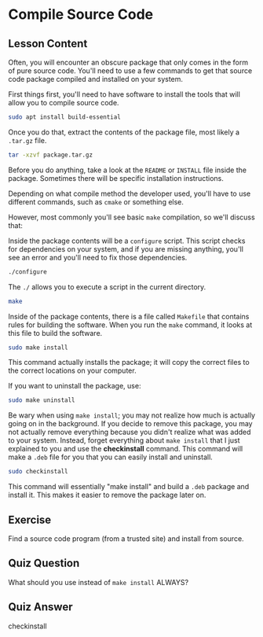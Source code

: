 # Compile Source Code

## Lesson Content

Often, you will encounter an obscure package that only comes in the form of pure source code. You'll need to use a few commands to get that source code package compiled and installed on your system.

First things first, you'll need to have software to install the tools that will allow you to compile source code.

```bash
sudo apt install build-essential
```

Once you do that, extract the contents of the package file, most likely a `.tar.gz` file.

```bash
tar -xzvf package.tar.gz
```

Before you do anything, take a look at the `README` or `INSTALL` file inside the package. Sometimes there will be specific installation instructions.

Depending on what compile method the developer used, you'll have to use different commands, such as `cmake` or something else.

However, most commonly you'll see basic `make` compilation, so we'll discuss that:

Inside the package contents will be a `configure` script. This script checks for dependencies on your system, and if you are missing anything, you'll see an error and you'll need to fix those dependencies.

```bash
./configure
```

The `./` allows you to execute a script in the current directory.

```bash
make
```

Inside of the package contents, there is a file called `Makefile` that contains rules for building the software. When you run the `make` command, it looks at this file to build the software.

```bash
sudo make install
```

This command actually installs the package; it will copy the correct files to the correct locations on your computer.

If you want to uninstall the package, use:

```bash
sudo make uninstall
```

Be wary when using `make install`; you may not realize how much is actually going on in the background. If you decide to remove this package, you may not actually remove everything because you didn't realize what was added to your system. Instead, forget everything about `make install` that I just explained to you and use the **checkinstall** command. This command will make a `.deb` file for you that you can easily install and uninstall.

```bash
sudo checkinstall
```

This command will essentially "make install" and build a `.deb` package and install it. This makes it easier to remove the package later on.

## Exercise

Find a source code program (from a trusted site) and install from source.

## Quiz Question

What should you use instead of `make install` ALWAYS?

## Quiz Answer

checkinstall
